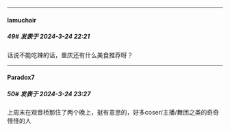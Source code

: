 ﻿
*****

####  lamuchair  
##### 49#       发表于 2024-3-24 22:21

话说不能吃辣的话，重庆还有什么美食推荐呀？


*****

####  Paradox7  
##### 50#       发表于 2024-3-24 23:27

上周末在观音桥那住了两个晚上，挺有意思的，好多coser/主播/舞团之类的奇奇怪怪的人

